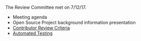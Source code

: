 The Review Committee met on 7/12/17. 
- Meeting agenda
- Open Source Project background information presentation
- [Contributor Review Criteria](https://github.com/gregorbj/VisionEval/wiki/Goals-and-Objectives-of-VisionEval-Model-System)
- [Automated Testing](https://github.com/gregorbj/VisionEval/wiki/Automated-Testing)